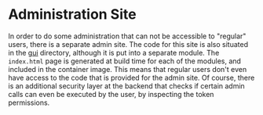 # Administration Site

In order to do some administration that can not be accessible to "regular" users,
there is a separate admin site.  The code for this site is also situated in the
[gui](../gui) directory, although it is put into a separate module.  The `index.html`
page is generated at build time for each of the modules, and included in the
container image.  This means that regular users don't even have access to the code
that is provided for the admin site.  Of course, there is an additional security
layer at the backend that checks if certain admin calls can even be executed by
the user, by inspecting the token permissions.